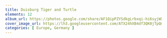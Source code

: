 ```yaml
---
title: Duisburg Tiger and Turtle
elements: 12
album_url: https://photos.google.com/share/AF1QipPZYSdkgLrbxqi-hi6syjWXeyv5IApdfBBXKK6d2YmtAE3oT4gyMC-slbXjdWsbvQ?key=a1M4QlprOTNheDZTWS1nNFV5eW5lYXg5Zi1oT3Zn
cover_image_url: https://lh3.googleusercontent.com/ATX24hXB4df3QK0jTpQmZk-Jt9qQ3Ucgc_Hv6vt1yOWkWwjoJZX4mcq81UO-I8QPNJVXuIuunprPrpjWNMB1ROdKuq7Kau91MV1xAagAe9TIW_PifBwZYhf-LbHSOUit0FKRcs1o_SPGnN49IBQ0Zb1C-hVBLUMUNZrXSNWM6X80ZwWOMc_7CK4P2k9LT0Q0zv3O6z4n0o2dt2581X9CDd7Ft0llrUowBlFl9wSqFIiIepSIlxLnH7rzzHmjQ-qFemrw83xwFCaAx6VY1vEagRVCcQgEGwRMcbyKMmVqNHZRsJJF2F26Tj_8B1WwQqOUVZ0TxBNjUDSuSQ5anPWlHDXjIxl0i5_X5U55lETu8H7WbHbjcGk-6jHglbJwKMudpHobFFz9fzHODf2a1DvgkEJeeNIHNPBNEyo9gjqJ5fHYAXATyUx_K5ZRPnKJChLpnF2ytAxoVLiR76o7GKMGeMrK7_9co1LYpXvHspyIe-ddAkbtKvqqA3CZVqtvOEHqlCiN-qeygv1llcosllNfzwU5JLsHnVlJPV4fI2OBzxxKU-DoWN9m4JqG5HzrAtjxDZaTUh7zkdKAS89Bi1nB6Yqmo3N5ZGZ7mW1ixiofF4lrdcad4aTLxCZuvioV4-ApQkT1H7Cw5J1JArX4oZHY955oRXJRkihhUZol6pEwYjUnDZKuDvbsHbxT=s218-p-k-no
categories: [ Europe, Germany ]
---
```

